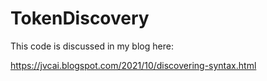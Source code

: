 # TokenDiscovery

This code is discussed in my blog here:

https://jvcai.blogspot.com/2021/10/discovering-syntax.html
